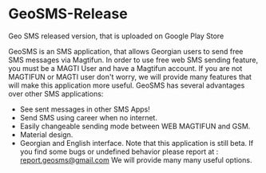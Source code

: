 # GeoSMS-Release
Geo SMS released version, that is uploaded on Google Play Store

GeoSMS is an SMS application, that allows Georgian users to send free SMS messages via Magtifun.
In order to use free web SMS sending feature, you must be a MAGTI User and have a Magtifun account.
If you are not MAGTIFUN or MAGTI user don't worry, we will provide many features that will make this application more useful.
GeoSMS has several advantages over other SMS applications:
* See sent messages in other SMS Apps!
* Send SMS using career when no internet.
* Easily changeable sending mode between WEB MAGTIFUN and GSM.
* Material design.
* Georgian and English interface.
Note that this application is still beta. If you find some bugs or undefined behavior please report at : report.geosms@gmail.com
We will provide many many useful options.
